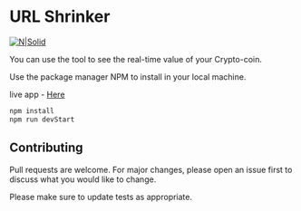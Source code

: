 # URL Shrinker

[![N|Solid](/image/readme_image.png)]()

You can use the tool to see the real-time value of your Crypto-coin.

Use the package manager NPM to install in your local machine.

live app - [Here](https://sad-newton-2079c2.netlify.app/)

```bash
npm install
npm run devStart
```

## Contributing

Pull requests are welcome. For major changes, please open an issue first to discuss what you would like to change.

Please make sure to update tests as appropriate.

